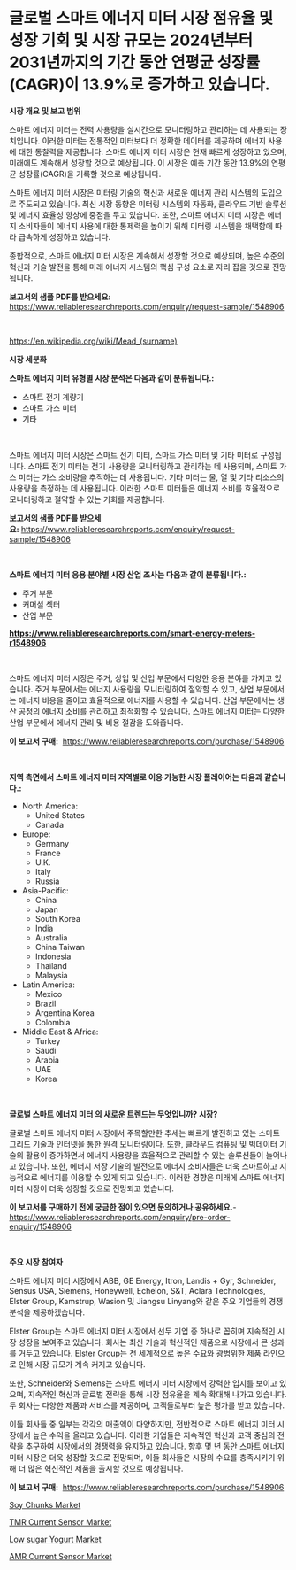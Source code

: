 <p><h1>글로벌 스마트 에너지 미터 시장 점유율 및 성장 기회 및 시장 규모는 2024년부터 2031년까지의 기간 동안 연평균 성장률(CAGR)이 13.9%로 증가하고 있습니다.</h1></p><p><strong>시장 개요 및 보고 범위</strong></p>
<p><p>스마트 에너지 미터는 전력 사용량을 실시간으로 모니터링하고 관리하는 데 사용되는 장치입니다. 이러한 미터는 전통적인 미터보다 더 정확한 데이터를 제공하며 에너지 사용에 대한 통찰력을 제공합니다. 스마트 에너지 미터 시장은 현재 빠르게 성장하고 있으며, 미래에도 계속해서 성장할 것으로 예상됩니다. 이 시장은 예측 기간 동안 13.9%의 연평균 성장률(CAGR)을 기록할 것으로 예상됩니다.</p><p>스마트 에너지 미터 시장은 미터링 기술의 혁신과 새로운 에너지 관리 시스템의 도입으로 주도되고 있습니다. 최신 시장 동향은 미터링 시스템의 자동화, 클라우드 기반 솔루션 및 에너지 효율성 향상에 중점을 두고 있습니다. 또한, 스마트 에너지 미터 시장은 에너지 소비자들이 에너지 사용에 대한 통제력을 높이기 위해 미터링 시스템을 채택함에 따라 급속하게 성장하고 있습니다.</p><p>종합적으로, 스마트 에너지 미터 시장은 계속해서 성장할 것으로 예상되며, 높은 수준의 혁신과 기술 발전을 통해 미래 에너지 시스템의 핵심 구성 요소로 자리 잡을 것으로 전망됩니다.</p></p>
<p><strong>보고서의 샘플 PDF를 받으세요:</strong> <a href="https://www.reliableresearchreports.com/enquiry/request-sample/1548906">https://www.reliableresearchreports.com/enquiry/request-sample/1548906</a></p>
<p>&nbsp;</p>
<p><a href="https://en.wikipedia.org/wiki/Mead_(surname)">https://en.wikipedia.org/wiki/Mead_(surname)</a></p>
<p><strong>시장 세분화</strong></p>
<p><strong>스마트 에너지 미터 유형별 시장 분석은 다음과 같이 분류됩니다.:</strong></p>
<p><ul><li>스마트 전기 계량기</li><li>스마트 가스 미터</li><li>기타</li></ul></p>
<p>&nbsp;</p>
<p><p>스마트 에너지 미터 시장은 스마트 전기 미터, 스마트 가스 미터 및 기타 미터로 구성됩니다. 스마트 전기 미터는 전기 사용량을 모니터링하고 관리하는 데 사용되며, 스마트 가스 미터는 가스 소비량을 추적하는 데 사용됩니다. 기타 미터는 물, 열 및 기타 리소스의 사용량을 측정하는 데 사용됩니다. 이러한 스마트 미터들은 에너지 소비를 효율적으로 모니터링하고 절약할 수 있는 기회를 제공합니다.</p></p>
<p><strong>보고서의 샘플 PDF를 받으세요:</strong>&nbsp;<a href="https://www.reliableresearchreports.com/enquiry/request-sample/1548906">https://www.reliableresearchreports.com/enquiry/request-sample/1548906</a></p>
<p>&nbsp;</p>
<p><strong> 스마트 에너지 미터 응용 분야별 시장 산업 조사는 다음과 같이 분류됩니다.:</strong></p>
<p><ul><li>주거 부문</li><li>커머셜 섹터</li><li>산업 부문</li></ul></p>
<p><strong><a href="https://www.reliableresearchreports.com/smart-energy-meters-r1548906">https://www.reliableresearchreports.com/smart-energy-meters-r1548906</a></strong></p>
<p>&nbsp;</p>
<p><p>스마트 에너지 미터 시장은 주거, 상업 및 산업 부문에서 다양한 응용 분야를 가지고 있습니다. 주거 부문에서는 에너지 사용량을 모니터링하여 절약할 수 있고, 상업 부문에서는 에너지 비용을 줄이고 효율적으로 에너지를 사용할 수 있습니다. 산업 부문에서는 생산 공정의 에너지 소비를 관리하고 최적화할 수 있습니다. 스마트 에너지 미터는 다양한 산업 부문에서 에너지 관리 및 비용 절감을 도와줍니다.</p></p>
<p><strong>이 보고서 구매:</strong>&nbsp; <a href="https://www.reliableresearchreports.com/purchase/1548906">https://www.reliableresearchreports.com/purchase/1548906</a></p>
<p>&nbsp;</p>
<p><strong>지역 측면에서 스마트 에너지 미터 지역별로 이용 가능한 시장 플레이어는 다음과 같습니다.:</strong></p>
<p><ul>
    <li>
        North America:
        <ul>
            <li>United States</li>
            <li>Canada</li>
        </ul>
    </li>
    <li>
        Europe:
        <ul>
            <li>Germany</li>
            <li>France</li>
            <li>U.K.</li>
            <li>Italy</li>
            <li>Russia</li>
        </ul>
    </li>
    <li>
        Asia-Pacific:
        <ul>
            <li>China</li>
            <li>Japan</li>
            <li>South Korea</li>
            <li>India</li>
            <li>Australia</li>
            <li>China Taiwan</li>
            <li>Indonesia</li>
            <li>Thailand</li>
            <li>Malaysia</li>
        </ul>
    </li>
    <li>
        Latin America:
        <ul>
            <li>Mexico</li>
            <li>Brazil</li>
            <li>Argentina Korea</li>
            <li>Colombia</li>
        </ul>
    </li>
    <li>
        Middle East & Africa:
        <ul>
            <li>Turkey</li>
            <li>Saudi</li>
            <li>Arabia</li>
            <li>UAE</li>
            <li>Korea</li>
        </ul>
    </li>
    </ul></p>
<p>&nbsp;</p>
<p><strong>글로벌 스마트 에너지 미터 의 새로운 트렌드는 무엇입니까? 시장?</strong></p>
<p><p>글로벌 스마트 에너지 미터 시장에서 주목할만한 추세는 빠르게 발전하고 있는 스마트 그리드 기술과 인터넷을 통한 원격 모니터링이다. 또한, 클라우드 컴퓨팅 및 빅데이터 기술의 활용이 증가하면서 에너지 사용량을 효율적으로 관리할 수 있는 솔루션들이 늘어나고 있습니다. 또한, 에너지 저장 기술의 발전으로 에너지 소비자들은 더욱 스마트하고 지능적으로 에너지를 이용할 수 있게 되고 있습니다. 이러한 경향은 미래에 스마트 에너지 미터 시장이 더욱 성장할 것으로 전망되고 있습니다.</p></p>
<p><strong>이 보고서를 구매하기 전에 궁금한 점이 있으면 문의하거나 공유하세요.</strong>- <a href="https://www.reliableresearchreports.com/enquiry/pre-order-enquiry/1548906">https://www.reliableresearchreports.com/enquiry/pre-order-enquiry/1548906</a></p>
<p>&nbsp;</p>
<p><strong>주요 시장 참여자</strong></p>
<p><p>스마트 에너지 미터 시장에서 ABB, GE Energy, Itron, Landis + Gyr, Schneider, Sensus USA, Siemens, Honeywell, Echelon, S&T, Aclara Technologies, Elster Group, Kamstrup, Wasion 및 Jiangsu Linyang와 같은 주요 기업들의 경쟁 분석을 제공하겠습니다. </p><p>Elster Group는 스마트 에너지 미터 시장에서 선두 기업 중 하나로 꼽히며 지속적인 시장 성장을 보여주고 있습니다. 회사는 최신 기술과 혁신적인 제품으로 시장에서 큰 성과를 거두고 있습니다. Elster Group는 전 세계적으로 높은 수요와 광범위한 제품 라인으로 인해 시장 규모가 계속 커지고 있습니다.</p><p>또한, Schneider와 Siemens는 스마트 에너지 미터 시장에서 강력한 입지를 보이고 있으며, 지속적인 혁신과 글로벌 전략을 통해 시장 점유율을 계속 확대해 나가고 있습니다. 두 회사는 다양한 제품과 서비스를 제공하며, 고객들로부터 높은 평가를 받고 있습니다.</p><p>이들 회사들 중 일부는 각각의 매출액이 다양하지만, 전반적으로 스마트 에너지 미터 시장에서 높은 수익을 올리고 있습니다. 이러한 기업들은 지속적인 혁신과 고객 중심의 전략을 추구하여 시장에서의 경쟁력을 유지하고 있습니다. 향후 몇 년 동안 스마트 에너지 미터 시장은 더욱 성장할 것으로 전망되며, 이들 회사들은 시장의 수요를 충족시키기 위해 더 많은 혁신적인 제품을 출시할 것으로 예상됩니다.</p></p>
<p><strong>이 보고서 구매:</strong>&nbsp;&nbsp;<a href="https://www.reliableresearchreports.com/purchase/1548906">https://www.reliableresearchreports.com/purchase/1548906</a></p>
<p><p><a href="https://github.com/angeliabkratze/Market-Research-Report-List-2/blob/main/soy-chunks-market.md">Soy Chunks Market</a></p><p><a href="https://issuu.com/reportprime-2/docs/tmr-current-sensor-market-size-2030.pptx">TMR Current Sensor Market</a></p><p><a href="https://github.com/Angelnienowdseej3e45z3p8c/Market-Research-Report-List-3/blob/main/low-sugar-yogurt-market.md">Low sugar Yogurt Market</a></p><p><a href="https://issuu.com/reportprime-2/docs/amr-current-sensor-market-size-2030.pptx">AMR Current Sensor Market</a></p></p>